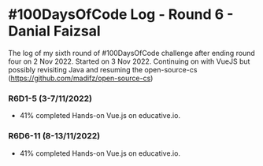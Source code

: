 # #100DaysOfCode Log - Round 6 - Danial Faizsal

The log of my sixth round of #100DaysOfCode challenge after ending round four on 2 Nov 2022. Started on 3 Nov 2022. Continuing on with VueJS but possibly revisiting Java and resuming the open-source-cs (https://github.com/madifz/open-source-cs)

### R6D1-5 (3-7/11/2022)
- 41% completed Hands-on Vue.js on educative.io.

### R6D6-11 (8-13/11/2022)
- 41% completed Hands-on Vue.js on educative.io.
